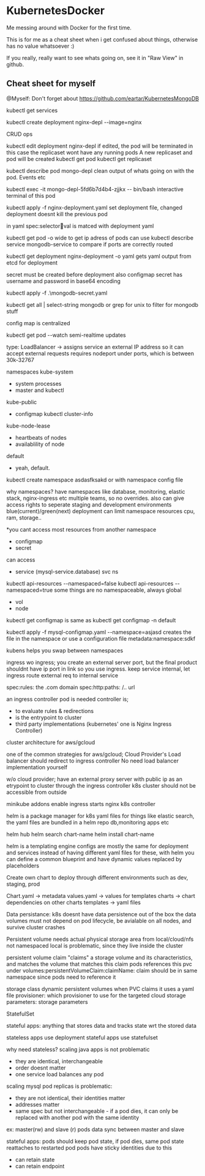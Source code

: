 # KubernetesDocker
Me messing around with Docker for the first time.

This is for me as a cheat sheet when i get confused about things, otherwise has no value whatsoever :)

If you really, really want to see whats going on, see it in "Raw View" in github.

## Cheat sheet for myself
@Myself: Don't forget about https://github.com/eartar/KubernetesMongoDB

kubectl get services

kubectl create deployment nginx-depl --image=nginx

CRUD ops

kubectl edit deployment nginx-depl
if edited, the pod will be terminated
in this case the replicaset wont have any running pods
A new replicaset and pod will be created
kubectl get pod
kubectl get replicaset

kubectl describe pod mongo-depl
clean output of whats going on with the pod. Events etc

kubectl exec -it mongo-depl-5fd6b7d4b4-zjjkx -- bin/bash
interactive terminal of this pod

kubectl apply -f nginx-deployment.yaml
set deployment file, changed deployment doesnt kill the previous pod


in yaml
spec:selector:key:val
is matced with deployment yaml

kubectl get pod -o wide
to get ip adress of pods
can use
kubectl describe service mongodb-service
to compare if ports are correctly routed


kubectl get deployment nginx-deployment -o yaml
gets yaml output from etcd for deployment

secret must be created before deployment also configmap
secret has username and password in base64 encoding

kubectl apply -f .\mongodb-secret.yaml

kubectl get all | select-string mongodb
or grep for unix to filter for mongodb stuff

config map is centralized

kubectl get pod --watch
semi-realtime updates

type: LoadBalancer -> assigns service an external IP address so it can accept external requests
requires nodeport under ports, which is between 30k-32767


namespaces
kube-system
- system processes
- master and kubectl

kube-public
- configmap
kubectl cluster-info

kube-node-lease
- heartbeats of nodes
- availablility of node

default
- yeah, default.

kubectl create namespace asdasfksakd
or with namespace config file

why namespaces?
have namespaces like database, monitoring, elastic stack, nginx-ingress etc
multiple teams, so no overrides. also can give access rights
to seperate staging and development environments
blue(current)/green(next) deployment
can limit namespace resources cpu, ram, storage..

*you cant access most resources from another namespace
- configmap
- secret

can access
- service (mysql-service.database)
				svc			ns

kubectl api-resources --namespaced=false
kubectl api-resources --namespaced=true
some things are no namespaceable, always global
- vol
- node

kubectl get configmap
is same as
kubectl get configmap -n default


kubectl apply -f mysql-configmap.yaml --namespace=asjasd creates the file in the namespace
or use a configuration file metadata:namespace:sdkf

kubens helps you swap between namespaces


ingress
wo ingress; you create an external server port, but the final product shouldnt have ip port in link
so you use ingress.
keep service internal, let ingress route external req to internal service

spec:rules: the .com domain
spec:http:paths: /.. url

an ingress controller pod is needed
controller is;
- to evaluate rules & redirections
- is the entrypoint to cluster
- third party implementations (kubernetes' one is Nginx Ingress Controller)

cluster architecture
for aws/gcloud

one of the common strategies for aws/gcloud;
Cloud Provider's Load balancer should redirect to ingress controller
No need load balancer implementation yourself

w/o cloud provider;
have an external proxy server with public ip as an etrypoint to cluster through the ingress controller
k8s cluster should not be accessible from outside

minikube addons enable ingress
starts nginx k8s controller

helm is a package manager for k8s yaml files
for things like elastic search, the yaml files are bundled in a helm repo
db,monitoring apps etc

helm hub
helm search chart-name
helm install chart-name

helm is a templating engine
configs are mostly the same for deployment and services
instead of having different yaml files for these, with helm you can define a common blueprint
and have dynamic values replaced by placeholders

Create own chart to deploy through different environments such as dev, staging, prod

Chart.yaml -> metadata
values.yaml -> values for templates
charts -> chart dependencies on other charts
templates -> yaml files



Data persistance:
k8s doesnt have data persistence out of the box
the data volumes must not depend on pod lifecycle, be avialable on all nodes, and survive cluster crashes

Persistent volume
needs actual physical storage area from local/cloud/nfs
not namespaced
local is problematic, since they live inside the cluster

persistent volume claim
"claims" a storage volume and its characteristics, and matches the volume that matches this claim
pods references this pvc under volumes:persistentVolumeClaim:claimName:
claim should be in same namespace since pods need to reference it


storage class
dynamic persistent volumes when PVC claims it
uses a yaml file
provisioner: which provisioner to use for the targeted cloud storage
parameters: storage parameters



StatefulSet

stateful apps: anything that stores data and tracks state wrt the stored data

stateless apps use deployment
stateful apps use statefulset

why need stateless?
scaling java apps is not problematic
- they are identical, interchangeable
- order doesnt matter
- one service load balances any pod

scaling mysql pod replicas is problematic:
- they are not identical, their identities matter
- addresses matter
- same spec but not interchangeable - if a pod dies, it can only be replaced with another pod with the same identity

ex:
master(rw) and slave (r) pods
data sync between master and slave

stateful apps:
pods should keep pod state, if pod dies, same pod state reattaches to restarted pod
pods have sticky identities due to this
- can retain state
- can retain endpoint

